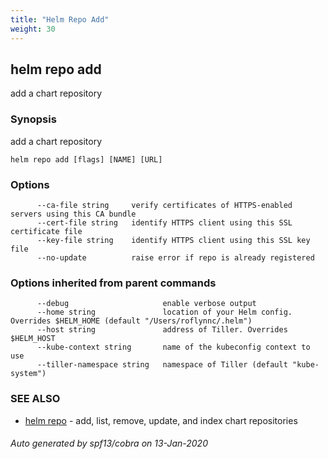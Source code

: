 ```yaml
---
title: "Helm Repo Add"
weight: 30
---
```


## helm repo add

add a chart repository

### Synopsis


add a chart repository

```
helm repo add [flags] [NAME] [URL]
```

### Options

```
      --ca-file string     verify certificates of HTTPS-enabled servers using this CA bundle
      --cert-file string   identify HTTPS client using this SSL certificate file
      --key-file string    identify HTTPS client using this SSL key file
      --no-update          raise error if repo is already registered
```

### Options inherited from parent commands

```
      --debug                     enable verbose output
      --home string               location of your Helm config. Overrides $HELM_HOME (default "/Users/roflynnc/.helm")
      --host string               address of Tiller. Overrides $HELM_HOST
      --kube-context string       name of the kubeconfig context to use
      --tiller-namespace string   namespace of Tiller (default "kube-system")
```

### SEE ALSO
* [helm repo](../helm_repo)	 - add, list, remove, update, and index chart repositories

###### Auto generated by spf13/cobra on 13-Jan-2020
